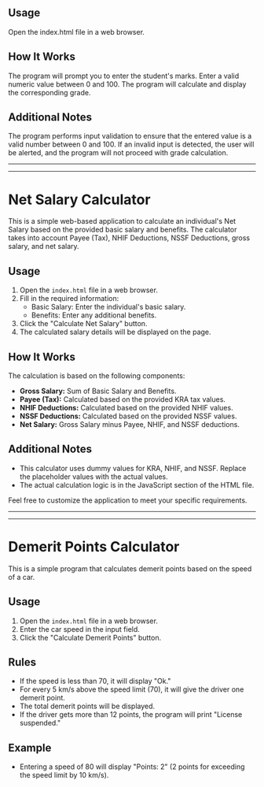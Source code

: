 ## Usage

Open the index.html file in a web browser.

## How It Works

The program will prompt you to enter the student's marks.
Enter a valid numeric value between 0 and 100.
The program will calculate and display the corresponding grade.

## Additional Notes

The program performs input validation to ensure that the entered value is a valid number between 0 and 100.
If an invalid input is detected, the user will be alerted, and the program will not proceed with grade calculation.
<hr><hr>


# Net Salary Calculator

This is a simple web-based application to calculate an individual's Net Salary based on the provided basic salary and benefits. The calculator takes into account Payee (Tax), NHIF Deductions, NSSF Deductions, gross salary, and net salary.

## Usage

1. Open the `index.html` file in a web browser.
2. Fill in the required information:
   - Basic Salary: Enter the individual's basic salary.
   - Benefits: Enter any additional benefits.
3. Click the "Calculate Net Salary" button.
4. The calculated salary details will be displayed on the page.

## How It Works

The calculation is based on the following components:
- **Gross Salary:** Sum of Basic Salary and Benefits.
- **Payee (Tax):** Calculated based on the provided KRA tax values.
- **NHIF Deductions:** Calculated based on the provided NHIF values.
- **NSSF Deductions:** Calculated based on the provided NSSF values.
- **Net Salary:** Gross Salary minus Payee, NHIF, and NSSF deductions.

## Additional Notes

- This calculator uses dummy values for KRA, NHIF, and NSSF. Replace the placeholder values with the actual values.
- The actual calculation logic is in the JavaScript section of the HTML file.

Feel free to customize the application to meet your specific requirements.

<hr><hr>


# Demerit Points Calculator

This is a simple program that calculates demerit points based on the speed of a car.

## Usage

1. Open the `index.html` file in a web browser.
2. Enter the car speed in the input field.
3. Click the "Calculate Demerit Points" button.

## Rules

- If the speed is less than 70, it will display "Ok."
- For every 5 km/s above the speed limit (70), it will give the driver one demerit point.
- The total demerit points will be displayed.
- If the driver gets more than 12 points, the program will print "License suspended."

## Example

- Entering a speed of 80 will display "Points: 2" (2 points for exceeding the speed limit by 10 km/s).





